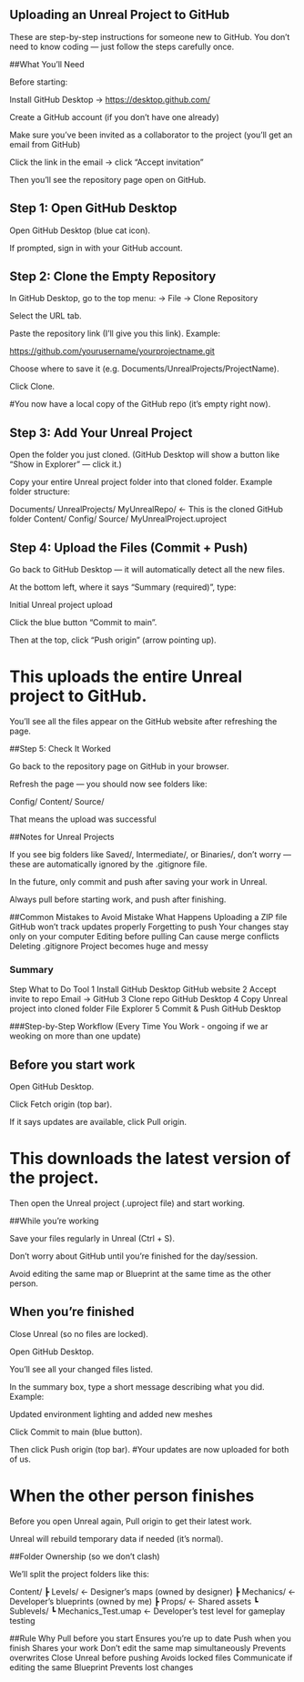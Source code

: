 ## Uploading an Unreal Project to GitHub 

These are step-by-step instructions for someone new to GitHub.
You don’t need to know coding — just follow the steps carefully once.

##What You’ll Need

Before starting:

Install GitHub Desktop → https://desktop.github.com/

Create a GitHub account (if you don’t have one already)

Make sure you’ve been invited as a collaborator to the project (you’ll get an email from GitHub)

Click the link in the email → click “Accept invitation”

Then you’ll see the repository page open on GitHub.

## Step 1: Open GitHub Desktop

Open GitHub Desktop (blue cat icon).

If prompted, sign in with your GitHub account.

## Step 2: Clone the Empty Repository

In GitHub Desktop, go to the top menu:
→ File → Clone Repository

Select the URL tab.

Paste the repository link (I’ll give you this link).
Example:

https://github.com/yourusername/yourprojectname.git


Choose where to save it (e.g. Documents/UnrealProjects/ProjectName).

Click Clone.

 #You now have a local copy of the GitHub repo (it’s empty right now).

## Step 3: Add Your Unreal Project

Open the folder you just cloned.
(GitHub Desktop will show a button like “Show in Explorer” — click it.)

Copy your entire Unreal project folder into that cloned folder.
Example folder structure:

Documents/
  UnrealProjects/
    MyUnrealRepo/         ← This is the cloned GitHub folder
      Content/
      Config/
      Source/
      MyUnrealProject.uproject

## Step 4: Upload the Files (Commit + Push)

Go back to GitHub Desktop — it will automatically detect all the new files.

At the bottom left, where it says “Summary (required)”, type:

Initial Unreal project upload


Click the blue button “Commit to main”.

Then at the top, click “Push origin” (arrow pointing up).

# This uploads the entire Unreal project to GitHub.
You’ll see all the files appear on the GitHub website after refreshing the page.

##Step 5: Check It Worked

Go back to the repository page on GitHub in your browser.

Refresh the page — you should now see folders like:

Config/
Content/
Source/


That means the upload was successful 

##Notes for Unreal Projects

If you see big folders like Saved/, Intermediate/, or Binaries/, don’t worry — these are automatically ignored by the .gitignore file.

In the future, only commit and push after saving your work in Unreal.

Always pull before starting work, and push after finishing.

 ##Common Mistakes to Avoid
Mistake	What Happens
Uploading a ZIP file	GitHub won’t track updates properly
Forgetting to push	Your changes stay only on your computer
Editing before pulling	Can cause merge conflicts
Deleting .gitignore	Project becomes huge and messy
### Summary
Step	What to Do	Tool
1	Install GitHub Desktop	GitHub website
2	Accept invite to repo	Email → GitHub
3	Clone repo	GitHub Desktop
4	Copy Unreal project into cloned folder	File Explorer
5	Commit & Push	GitHub Desktop




###Step-by-Step Workflow (Every Time You Work - ongoing if we ar weoking on more than one update)
## Before you start work

Open GitHub Desktop.

Click Fetch origin (top bar).

If it says updates are available, click Pull origin.
# This downloads the latest version of the project.

Then open the Unreal project (.uproject file) and start working.

##While you’re working

Save your files regularly in Unreal (Ctrl + S).

Don’t worry about GitHub until you’re finished for the day/session.

Avoid editing the same map or Blueprint at the same time as the other person.

## When you’re finished

Close Unreal (so no files are locked).

Open GitHub Desktop.

You’ll see all your changed files listed.

In the summary box, type a short message describing what you did.
Example:

Updated environment lighting and added new meshes


Click Commit to main (blue button).

Then click Push origin (top bar).
#Your updates are now uploaded for both of us.

# When the other person finishes

Before you open Unreal again, Pull origin to get their latest work.

Unreal will rebuild temporary data if needed (it’s normal).

##Folder Ownership (so we don’t clash)

We’ll split the project folders like this:

Content/
 ┣ Levels/                 ← Designer’s maps (owned by designer)
 ┣ Mechanics/              ← Developer’s blueprints (owned by me)
 ┣ Props/                  ← Shared assets
 ┗ Sublevels/
     ┗ Mechanics_Test.umap ← Developer’s test level for gameplay testing


##Rule	Why
Pull before you start	Ensures you’re up to date
Push when you finish	Shares your work
Don’t edit the same map simultaneously	Prevents overwrites
Close Unreal before pushing	Avoids locked files
Communicate if editing the same Blueprint	Prevents lost changes


